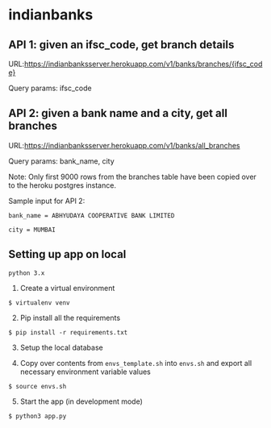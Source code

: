 # indianbanks

## API 1: given an ifsc_code, get branch details
URL:https://indianbanksserver.herokuapp.com/v1/banks/branches/{ifsc_code}

Query params: ifsc_code

## API 2: given a bank name and a city, get all branches
URL:https://indianbanksserver.herokuapp.com/v1/banks/all_branches

Query params: bank_name, city

Note: Only first 9000 rows from the branches table have been copied over to the heroku postgres instance.

Sample input for API 2:

`bank_name = ABHYUDAYA COOPERATIVE BANK LIMITED`

`city = MUMBAI`

## Setting up app on local

`python 3.x`

1. Create a virtual environment

`$ virtualenv venv`

2. Pip install all the requirements

`$ pip install -r requirements.txt`

3. Setup the local database

4. Copy over contents from `envs_template.sh` into `envs.sh` and export all necessary environment variable values

`$ source envs.sh`

5. Start the app (in development mode)

`$ python3 app.py`

